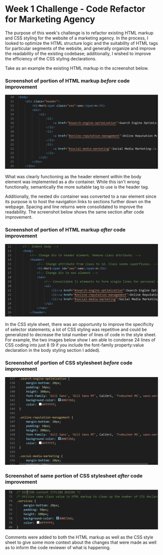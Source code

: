 # Week 1 Challenge - Code Refactor for Marketing Agency

The purpose of this week's challenge is to refactor existing HTML markup and CSS styling for the website of a marketing agency. In the process, I looked to optimize the HTML structure logic and the suitability of HTML tags for particular segments of the website, and generally organize and improve the readability of the existing codebase; additionally, I wished to improve the efficiency of the CSS styling declarations.

Take as an example the existing HTML markup in the screenshot below.

### Screenshot of portion of HTML markup *before* code improvement
![HTML markup before changes](/assets/images/html-pre.PNG)

What was clearly functioning as the header element within the body element was implemented as a div container. While this isn't wrong functionally, semantically the more suitable tag to use is the header tag.

Additionally, the nested div container was converted to a nav element since its purpose is to host the navigation links to sections further down on the webpage. Spacing and line returns were consolidated to improve the readability. The screenshot below shows the same section after code improvement.

### Screenshot of portion of HTML markup *after* code improvement
![HTML markup after changes](/assets/images/html-post.PNG)

In the CSS style sheet, there was an opportunity to improve the specificity of selector statements; a lot of CSS styling was repetitive and could be generalized to decrease the total number of lines of code in the style sheet. For example, the two images below show I am able to condense 24 lines of CSS coding into just 8 (9 if you include the font-family property:value declaration in the body styling section I added).

### Screenshot of portion of CSS stylesheet *before* code improvement
![CSS styling before changes](/assets/images/css-pre.PNG)

### Screenshot of same portion of CSS stylesheet *after* code improvement
![CSS styling after changes](/assets/images/css-post.PNG)
  
  
Comments were added to both the HTML markup as well as the CSS style sheet to give some more context about the changes that were made as well as to inform the code reviewer of what is happening.